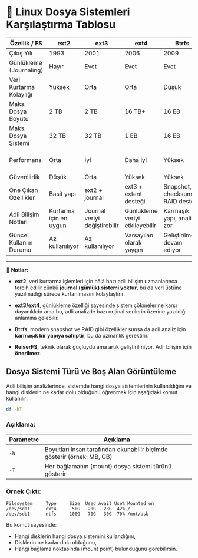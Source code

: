 # 📁 Linux Dosya Sistemleri Karşılaştırma Tablosu 


| Özellik / FS           | ext2                          | ext3                          | ext4                           | Btrfs                          | ReiserFS                       |
|------------------------|-------------------------------|-------------------------------|--------------------------------|--------------------------------|--------------------------------|
| Çıkış Yılı             | 1993                          | 2001                          | 2006                           | 2009                           | 2001                           |
| Günlükleme (Journaling)| Hayır                         | Evet                          | Evet                           | Evet                           | Evet                           |
| Veri Kurtarma Kolaylığı| Yüksek                        | Orta                          | Orta                           | Düşük                          | Orta                           |
| Maks. Dosya Boyutu     | 2 TB                          | 2 TB                          | 16 TB+                         | 16 EB                          | 16 TB                          |
| Maks. Dosya Sistemi    | 32 TB                         | 32 TB                         | 1 EB                           | 16 EB                          | 16 TB                          |
| Performans             | Orta                          | İyi                           | Daha iyi                       | Yüksek                         | Küçük dosyalarda hızlı         |
| Güvenilirlik           | Düşük                         | Orta                          | Yüksek                         | Yüksek                         | Orta                           |
| Öne Çıkan Özellikler   | Basit yapı                    | ext2 + journal                | ext3 + extent desteği          | Snapshot, checksum, RAID desteği | Verimli dizin yapısı           |
| Adli Bilişim Notları   | Kurtarma için en uygun        | Journal veriyi değiştirebilir| Günlükleme veriyi etkileyebilir| Karmaşık yapı, analiz zor      | Artık tercih edilmiyor         |
| Güncel Kullanım Durumu | Az kullanılıyor               | Az kullanılıyor               | Varsayılan olarak yaygın       | Geliştirilmeye devam ediyor    | Kullanımı çok az, eski         |

---

📌 **Notlar:**

- **ext2**, veri kurtarma işlemleri için hâlâ bazı adli bilişim uzmanlarınca tercih edilir çünkü **journal (günlük) sistemi yoktur**, bu da veri üstüne yazılmadığı sürece kurtarılmasını kolaylaştırır.

- **ext3/ext4**, günlükleme özelliği sayesinde sistem çökmelerine karşı dayanıklıdır ama bu, adli analizde bazı orijinal verilerin üzerine yazıldığı anlamına gelebilir.

- **Btrfs**, modern snapshot ve RAID gibi özellikler sunsa da adli analiz için **karmaşık bir yapıya sahiptir**, bu da uzmanlık gerektirir.

- **ReiserFS**, teknik olarak güçlüydü ama artık geliştirilmiyor. Adli bilişim için **önerilmez**.

## Dosya Sistemi Türü ve Boş Alan Görüntüleme

Adli bilişim analizlerinde, sistemde hangi dosya sistemlerinin kullanıldığını ve hangi disklerin ne kadar dolu olduğunu öğrenmek için aşağıdaki komut kullanılır:

```bash
df -hT
```

### Açıklama:

| Parametre | Açıklama                            |
|-----------|-------------------------------------|
| `-h`      | Boyutları insan tarafından okunabilir biçimde gösterir (örnek: MB, GB) |
| `-T`      | Her bağlamanın (mount) dosya sistemi türünü gösterir                    |

### Örnek Çıktı:

```
Filesystem     Type     Size  Used Avail Use% Mounted on
/dev/sda1      ext4      50G   20G   28G  42% /
/dev/sdb1      ntfs     100G   70G   30G  70% /mnt/usb
```

Bu komut sayesinde:
- Hangi disklerin hangi dosya sistemini kullandığını,
- Disklerin ne kadar dolu olduğunu,
- Hangi bağlama noktasında (mount point) bulunduğunu görebilirsin.


